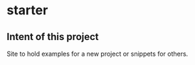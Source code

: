 # starter

## Intent of this project

Site to hold examples for a new project or snippets for others.
